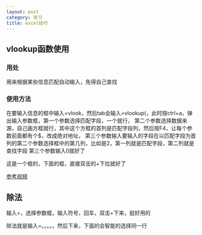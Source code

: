 ```yaml
---
layout: post
category: 学习 
title: excel技巧
---
```


## vlookup函数使用

### 用处
用来根据某些信息匹配自动输入，免得自己查找

### 使用方法
在要输入信息的框中输入=vlook，然后tab会输入=vlookup(，此时按ctrl+a，弹出输入参数框，第一个参数选择匹配字段，一个就行，
第二个参数选择数据来源，自己画方框就行，其中这个方框的首列是匹配字段列，然后按F4，让每个参数前面都有个$，改成绝对地址，
第三个参数输入要输入的字段在以匹配字段为首列的第二个参数选择框中的第几列，比如是2，第一列就是匹配字段，第二列就是查找字段
第三个参数输入0就好了

这是一个框的，下面的框，直接双击的+下拉就好了

[参考视频](http://haokan.baidu.com/v?pd=wisenatural&vid=8614654180070298635)

## 除法
输入=，选择参数框，输入符号，回车，双击+下来，挺好用的

除法就是输入=。。。。。然后下来，下面的会智能的选择同一行